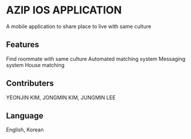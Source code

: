 # AZIP IOS APPLICATION

A mobile application to share place to live with same culture

## Features

Find roommate with same culture
Automated matching system
Messaging system
House matching

## Contributers

YEONJIN KIM, JONGMIN KIM, JUNGMIN LEE

## Language

English, Korean




